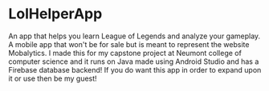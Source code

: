 # LolHelperApp
An app that helps you learn League of Legends and analyze your gameplay. 
A mobile app that won't be for sale but is meant to represent the website Mobalytics. 
I made this for my capstone project at Neumont college of computer science and it runs on Java made using Android Studio and has a Firebase database backend! 
If you do want this app in order to expand upon it or use then be my guest! 
